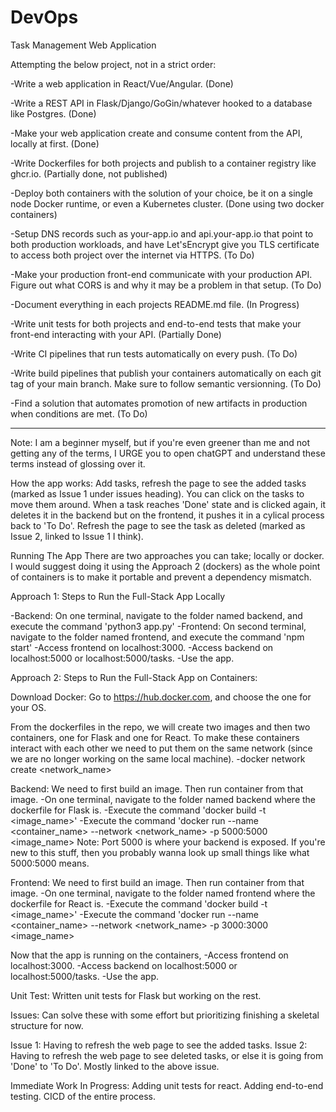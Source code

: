 # DevOps

Task Management Web Application

Attempting the below project, not in a strict order:

-Write a web application in React/Vue/Angular. (Done)

-Write a REST API in Flask/Django/GoGin/whatever hooked to a database like Postgres. (Done)

-Make your web application create and consume content from the API, locally at first. (Done)

-Write Dockerfiles for both projects and publish to a container registry like ghcr.io. (Partially done, not published)

-Deploy both containers with the solution of your choice, be it on a single node Docker runtime, or even a Kubernetes cluster. (Done using two docker containers)

-Setup DNS records such as your-app.io and api.your-app.io that point to both production workloads, and have Let'sEncrypt give you TLS certificate to access both project over the internet via HTTPS. (To Do)

-Make your production front-end communicate with your production API. Figure out what CORS is and why it may be a problem in that setup. (To Do)

-Document everything in each projects README.md file. (In Progress)

-Write unit tests for both projects and end-to-end tests that make your front-end interacting with your API. (Partially Done)

-Write CI pipelines that run tests automatically on every push. (To Do)

-Write build pipelines that publish your containers automatically on each git tag of your main branch. Make sure to follow semantic versionning. (To Do)

-Find a solution that automates promotion of new artifacts in production when conditions are met. (To Do)

_________________________________________________________________________________________________________________________________

Note: I am a beginner myself, but if you're even greener than me and not getting any of the terms, I URGE you to open chatGPT and understand these terms instead of glossing over it.

How the app works: Add tasks, refresh the page to see the added tasks (marked as Issue 1 under issues heading). You can click on the tasks to move them around. When a task reaches 'Done' state and is clicked again, it deletes it in the backend but on the frontend, it pushes it in a cylical process back to 'To Do'. Refresh the page to see the task as deleted (marked as Issue 2, linked to Issue 1 I think).

Running The App
There are two approaches you can take; locally or docker. I would suggest doing it using the Approach 2 (dockers) as the whole point of containers is to make it portable and prevent a dependency mismatch. 

Approach 1: Steps to Run the Full-Stack App Locally

-Backend: On one terminal, navigate to the folder named backend, and execute the command 'python3 app.py'
-Frontend: On second terminal, navigate to the folder named frontend, and execute the command 'npm start'
-Access frontend on localhost:3000. 
-Access backend on localhost:5000 or localhost:5000/tasks.
-Use the app.

Approach 2: Steps to Run the Full-Stack App on Containers:

Download Docker: Go to https://hub.docker.com, and choose the one for your OS.

From the dockerfiles in the repo, we will create two images and then two containers, one for Flask and one for React. To make these containers interact with each other we need to put them on the same network (since we are no longer working on the same local machine).
-docker network create <network_name>

Backend: We need to first build an image. Then run container from that image. 
-On one terminal, navigate to the folder named backend where the dockerfile for Flask is.
-Execute the command 'docker build -t <image_name>'
-Execute the command 'docker run --name <container_name> --network <network_name> -p 5000:5000 <image_name>
Note: Port 5000 is where your backend is exposed. If you're new to this stuff, then you probably wanna look up small things like what 5000:5000 means.


Frontend: We need to first build an image. Then run container from that image. 
-On one terminal, navigate to the folder named frontend where the dockerfile for React is.
-Execute the command 'docker build -t <image_name>'
-Execute the command 'docker run --name <container_name> --network <network_name> -p 3000:3000 <image_name>

Now that the app is running on the containers,
-Access frontend on localhost:3000. 
-Access backend on localhost:5000 or localhost:5000/tasks.
-Use the app.

Unit Test:
Written unit tests for Flask but working on the rest.

Issues: Can solve these with some effort but prioritizing finishing a skeletal structure for now.

Issue 1: Having to refresh the web page to see the added tasks.
Issue 2: Having to refresh the web page to see deleted tasks, or else it is going from 'Done' to 'To Do'. Mostly linked to the above issue.

Immediate Work In Progress:
Adding unit tests for react. Adding end-to-end testing. CICD of the entire process.

